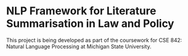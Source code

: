 # NLP Framework for Literature Summarisation in Law and Policy

This project is being developed as part of the coursework for CSE 842: Natural Language Processing at Michigan State University.
